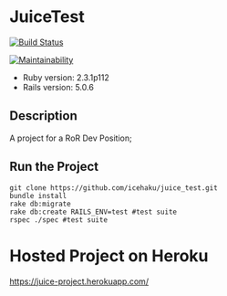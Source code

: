 # JuiceTest

[![Build Status](https://travis-ci.org/icehaku/juice_test.svg?branch=master)](https://travis-ci.org/icehaku/juice_test)

[![Maintainability](https://api.codeclimate.com/v1/badges/bd965af4ea3b93643255/maintainability)](https://codeclimate.com/github/icehaku/juice_test/maintainability)

* Ruby version: 2.3.1p112
* Rails version: 5.0.6

## Description

A project for a RoR Dev Position;

## Run the Project

```console
git clone https://github.com/icehaku/juice_test.git
bundle install
rake db:migrate
rake db:create RAILS_ENV=test #test suite
rspec ./spec #test suite
```
# Hosted Project on Heroku

https://juice-project.herokuapp.com/
